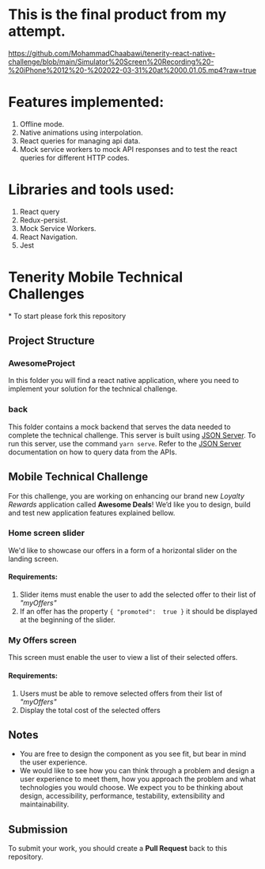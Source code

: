
# This is the final product from my attempt.
https://github.com/MohammadChaabawi/tenerity-react-native-challenge/blob/main/Simulator%20Screen%20Recording%20-%20iPhone%2012%20-%202022-03-31%20at%2000.01.05.mp4?raw=true

# Features implemented:
1. Offline mode.
2. Native animations using interpolation.
3. React queries for managing api data.
4. Mock service workers to mock API responses and to test the react queries for different HTTP codes.


# Libraries and tools used:
1. React query
2. Redux-persist.
3. Mock Service Workers.
4. React Navigation.
5. Jest

# Tenerity Mobile Technical Challenges
\* To start please fork this repository

## Project Structure

### AwesomeProject
In this folder you will find a react native application, where you need to implement your solution for the technical challenge.

### back
This folder contains a mock backend that serves the data needed to complete the technical challenge. This server is built using [JSON Server](https://github.com/typicode/json-server). To run this server, use the command `yarn serve`.
Refer to the [JSON Server](https://github.com/typicode/json-server) documentation on how to query data from the APIs.


## Mobile Technical Challenge

For this challenge, you are working on enhancing our brand new _Loyalty Rewards_ application called **Awesome Deals**!  We’d like you to design, build and test new application features explained bellow.

### Home screen slider
We'd like to showcase our offers in a form of a horizontal slider on the landing screen.  

#### Requirements:
1. Slider items must enable the user to add the selected offer to their list of _"myOffers"_
2. If an offer has the property `{ "promoted":  true }` it should be displayed at the beginning of the slider.

### My Offers screen
This screen must enable the user to view a list of their selected offers.

#### Requirements:
1. Users must be able to remove selected offers from their list of _"myOffers"_
2. Display the total cost of the selected offers


## Notes

 * You are free to design the component as you see fit, but bear in mind the user experience. 
 * We would like to see how you can think through a problem and design a user experience to meet them, how you approach the problem and what technologies you would choose. We expect you to be thinking about design, accessibility, performance, testability, extensibility and maintainability.
    
## Submission 

To submit your work, you should create a **Pull Request** back to this repository.
